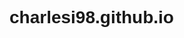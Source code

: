 # charlesi98.github.io
<!DOCTYPE html>
<html lang="en">
<head>
    <meta charset="UTF-8">
    <meta name="viewport" content="width=device-width, initial-scale=1.0">
    <title>Your Website Title</title>
    <style>
        body {
            font-family: 'Arial', sans-serif; /* Change 'Arial' to your desired font */
        }
    </style>
</head>
<body>
    <!-- Your website content goes here -->
</body>
</html>

